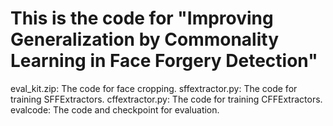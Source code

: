 # This is the code for "Improving Generalization by Commonality Learning in Face Forgery Detection"
eval_kit.zip: The code for face cropping.
sffextractor.py: The code for training SFFExtractors.
cffextractor.py: The code for training CFFExtractors.
evalcode: The code and checkpoint for evaluation.

